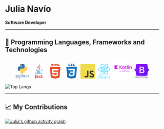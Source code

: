 # Julia Navío

**Software Developer**

---

## 🚀 Programming Languages, Frameworks and Technologies

<p align="center">
  <img src="https://raw.githubusercontent.com/devicons/devicon/master/icons/python/python-original-wordmark.svg" alt="Python" width="50" height="50"/>
  <img src="https://raw.githubusercontent.com/devicons/devicon/master/icons/java/java-original-wordmark.svg" alt="Java" width="50" height="50"/>
  <img src="https://raw.githubusercontent.com/devicons/devicon/master/icons/html5/html5-plain-wordmark.svg" alt="HTML5" width="50" height="50"/>
  <img src="https://raw.githubusercontent.com/devicons/devicon/master/icons/css3/css3-plain-wordmark.svg" alt="CSS3" width="50" height="50"/>
  <img src="https://raw.githubusercontent.com/devicons/devicon/master/icons/javascript/javascript-original.svg" alt="JavaScript" width="50" height="50"/>
  <img src="https://raw.githubusercontent.com/devicons/devicon/master/icons/react/react-original-wordmark.svg" alt="React" width="50" height="50"/>
  <img src="https://raw.githubusercontent.com/devicons/devicon/master/icons/kotlin/kotlin-plain-wordmark.svg" alt="Kotlin" width="65" height="65"/>
  <img src="https://raw.githubusercontent.com/devicons/devicon/master/icons/bootstrap/bootstrap-original-wordmark.svg" alt="Bootstrap" width="50" height="50"/>
</p>

![Top Langs](https://github-readme-stats.vercel.app/api/top-langs/?username=julia12navio&theme=blue-green)

---

## 📈 My Contributions

[![Julia's github activity graph](https://github-readme-activity-graph.vercel.app/graph?username=julia12navio&bg_color=0d0e12&color=1c81ce&line=0f1129&point=079ae4&area=true&hide_border=true)](https://github.com/ashutosh00710/github-readme-activity-graph)

